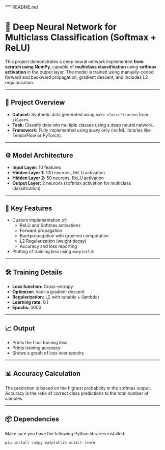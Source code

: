 """
README.md

# 🧠 Deep Neural Network for Multiclass Classification (Softmax + ReLU)

This project demonstrates a deep neural network implemented **from scratch using NumPy**, capable of **multiclass classification** using **softmax activation** in the output layer. The model is trained using manually-coded forward and backward propagation, gradient descent, and includes L2 regularization.

---

## 📌 Project Overview

- **Dataset:** Synthetic data generated using `make_classification` from `sklearn`.
- **Task:** Classify data into multiple classes using a deep neural network.
- **Framework:** Fully implemented using `NumPy` only (no ML libraries like TensorFlow or PyTorch).

---

## ⚙️ Model Architecture

- **Input Layer:** 10 features
- **Hidden Layer 1:** 100 neurons, ReLU activation
- **Hidden Layer 2:** 50 neurons, ReLU activation
- **Output Layer:** 2 neurons (softmax activation for multiclass classification)

---

## 🚀 Key Features

- Custom implementation of:
  - ReLU and Softmax activations
  - Forward propagation
  - Backpropagation with gradient computation
  - L2 Regularization (weight decay)
  - Accuracy and loss reporting
- Plotting of training loss using `matplotlib`

---

## 🛠️ Training Details

- **Loss function:** Cross-entropy
- **Optimizer:** Vanilla gradient descent
- **Regularization:** L2 with tunable `λ` (lambda)
- **Learning rate:** 0.1
- **Epochs:** 5000

---

## 📈 Output

- Prints the final training loss
- Prints training accuracy
- Shows a graph of loss over epochs

---

## 📊 Accuracy Calculation

The prediction is based on the highest probability in the softmax output. Accuracy is the ratio of correct class predictions to the total number of samples.

---

## 📦 Dependencies

Make sure you have the following Python libraries installed:

```bash
pip install numpy matplotlib scikit-learn
